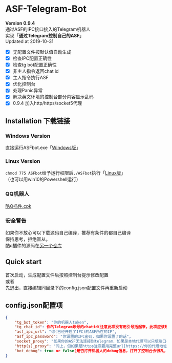 # ASF-Telegram-Bot
**Version 0.9.4**  
通过ASF的IPC接口接入的Telegram机器人  
实现「**通过Telegram控制自己的ASF**」  
Updated at 2019-10-31  
- [x] 无配置文件按默认值自动生成
- [x] 检查IPC配置正确性
- [x] 检查tg bot配置正确性
- [x] 非主人指令返回chat id
- [x] 主人指令执行ASF
- [x] 优化控制台
- [x] 处理Panic异常
- [x] 解决英文环境的控制台部分内容显示乱码
- [x] 0.9.4 加入http/https/socket5代理

## Installation 下载链接
### Windows Version
直接运行ASFbot.exe「[Windows版](https://github.com/rakuyo42/ASF-Telegram-Bot/releases/download/v0.9.4/ASF_Tg_Bot.exe)」  
### Linux Version
`chmod 775 ASFbot`给予运行权限后`./ASFbot`执行「[Linux版](https://github.com/rakuyo42/ASF-Telegram-Bot/releases/download/v0.9.4/asf_tg_bot)」  
（也可以用win10的Powershell运行）
### QQ机器人
[酷Q插件.cpk](https://github.com/rakuyo42/ASF-Telegram-Bot/releases/download/v0.9.4/ink.ews.steamhelper.cpk)
### 安全警告
如果你不放心可以下载源码自己编译，推荐有条件的都自己编译  
保持思考，拒绝盲从。  
酷q插件的源码在[另一个仓库](https://github.com/rakuyo42/CoolQ-cpks/blob/master/dev/ink.ews.steamhelper/app.go)

## Quick start
首次启动，生成配置文件后按照控制台提示修改配置  
或者  
先退出，直接编辑同目录下的config.json配置文件再重新启动 

## config.json配置项
```json
{
    "tg_bot_token": "你的机器人token",
    "tg_chat_id": 你的Telegram账号的chatid(注意此项没有用引号括起来，此项应该是一串不带引号的纯数字),
    "asf_ipc_url": "你(已经开启了IPC)的ASF所在的IP",
    "asf_ipc_password": "你设置的IPC密码，如果你设置了的话",
    "socket_proxy": "如果你的ASF无法连接到telegram，如果是本地代理可以只填端口号",
    "http(s)_proxy": "同上，但如果是https注意要用完整url[https://你的代理地址:你的端口]",
    "bot_debug": true or false(是否打开机器人的debug信息，打开了控制台会很乱，默认关闭)
}
```
